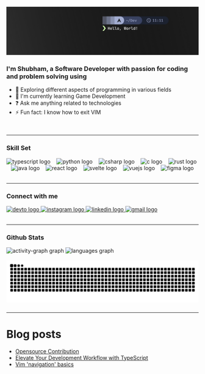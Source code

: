 [![Shubham's Github Banner](./assets/banner.jpg)](https://github.com/ShUbHaM13M)

###

<h3>I'm Shubham, a Software Developer with passion for coding and problem solving using</h3>

- 🚀 Exploring different aspects of programming in various fields
- 🔭 I'm currently learning Game Development
- ❓ Ask me anything related to technologies
- ⚡ Fun fact: I know how to exit VIM

<br />

---

###

### Skill Set

<div align="left">
  <img src="https://cdn.jsdelivr.net/gh/devicons/devicon/icons/typescript/typescript-original.svg" height="24" alt="typescript logo"  />
  <img width="8" />
  <img src="https://cdn.jsdelivr.net/gh/devicons/devicon/icons/python/python-original.svg" height="24" alt="python logo"  />
  <img width="8" />
  <img src="https://cdn.jsdelivr.net/gh/devicons/devicon/icons/csharp/csharp-original.svg" height="24" alt="csharp logo"  />
  <img width="8" />
  <img src="https://cdn.jsdelivr.net/gh/devicons/devicon/icons/c/c-original.svg" height="24" alt="c logo"  />
  <img width="8" />
  <img src="https://cdn.jsdelivr.net/gh/devicons/devicon/icons/rust/rust-plain.svg" height="24" alt="rust logo"  />
  <img width="8" />
  <img src="https://cdn.jsdelivr.net/gh/devicons/devicon/icons/java/java-original.svg" height="24" alt="java logo"  />
  <img width="8" />
  <img src="https://cdn.jsdelivr.net/gh/devicons/devicon/icons/react/react-original.svg" height="24" alt="react logo"  />
  <img width="8" />
  <img src="https://cdn.jsdelivr.net/gh/devicons/devicon/icons/svelte/svelte-original.svg" height="24" alt="svelte logo"  />
  <img width="8" />
  <img src="https://cdn.jsdelivr.net/gh/devicons/devicon/icons/vuejs/vuejs-original.svg" height="24" alt="vuejs logo"  />
  <img width="8" />
  <img src="https://cdn.jsdelivr.net/gh/devicons/devicon/icons/figma/figma-original.svg" height="24" alt="figma logo"  />
</div>

<br />

---

### Connect with me

<div align="left">
  <a href="https://dev.to/shubham13m">
    <img src="https://img.shields.io/static/v1?message=dev.to&logo=dev.to&label=&color=0A0A0A&logoColor=white&labelColor=&style=for-the-badge" height="28" alt="devto logo"  />
  </a>
  <a href="https://www.instagram.com/maurya_shubham_13/">
    <img src="https://img.shields.io/static/v1?message=Instagram&logo=instagram&label=&color=E4405F&logoColor=white&labelColor=&style=for-the-badge" height="28" alt="instagram logo" />
  </a>
  <a href="https://www.linkedin.com/in/shubham-maurya-37b7491a3">
    <img src="https://img.shields.io/static/v1?message=LinkedIn&logo=linkedin&label=&color=0077B5&logoColor=white&labelColor=&style=for-the-badge" height="28" alt="linkedin logo"  />
  </a>
  <a href="mailto:shubham.heeralal@gmail.com">
    <img src="https://img.shields.io/static/v1?message=Gmail&logo=gmail&label=&color=D14836&logoColor=white&labelColor=&style=for-the-badge" height="28" alt="gmail logo" />
  </a>
</div>

<br />
<hr />

### Github Stats

<div align="left">
  <img src="https://github-readme-activity-graph.vercel.app/graph?username=ShUbHaM13M&radius=4&area=false&hide_title=false&theme=dracula&hide_border=false" height="150" alt="activity-graph graph"  />
  <img src="https://github-readme-stats.vercel.app/api/top-langs?username=ShUbHaM13M&locale=en&hide_title=false&layout=compact&card_width=474&langs_count=6&theme=dracula&hide_border=false" height="150" alt="languages graph" />
</div>

<br clear="both">

<img src="https://raw.githubusercontent.com/ShUbHaM13M/ShUbHaM13M/output/snake.svg" alt="Snake animation" />

###

---

# Blog posts

<!-- BLOG-POST-LIST:START -->
- [Opensource Contribution](https://dev.to/shubham13m/opensource-contribution-2nna)
- [Elevate Your Development Workflow with TypeScript](https://dev.to/shubham13m/elevate-your-development-workflow-with-typescript-56oi)
- [Vim &#39;navigation&#39; basics](https://dev.to/shubham13m/vim-navigation-basics-3062)
<!-- BLOG-POST-LIST:END -->
